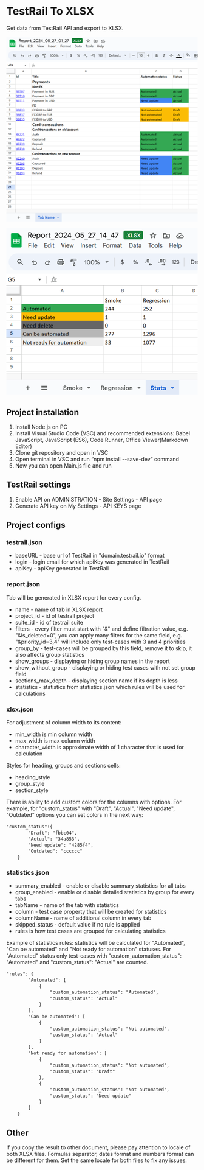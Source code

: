 # TestRail To XLSX

Get data from TestRail API and export to XLSX.

![1716766821511](image/README/1716766821511.png)

![1716814324626](image/README/1716814324626.png)

## Project installation

1. Install Node.js on PC
2. Install Visual Studio Code (VSC) and recommended extensions: Babel JavaScript, JavaScript (ES6), Code Runner, Office Viewer(Markdown Editor)
3. Clone git repository and open in VSC
4. Open terminal in VSC and run “npm install --save-dev” command
5. Now you can open Main.js file and run

## TestRail settings

1. Enable API on ADMINISTRATION - Site Settings - API page
2. Generate API key on My Settings - API KEYS page

## Project configs

### testrail.json

* baseURL - base url of TestRail in "domain.testrail.io" format
* login - login email for which apiKey was generated in TestRail
* apiKey - apiKey generated in TestRail

### report.json

Tab will be generated in XLSX report for every config.

* name - name of tab in XLSX report
* project_id - id of testrail project
* suite_id - id of testrail suite
* filters - every filter must start with "&" and define filtration value, e.g. "&is_deleted=0", you can apply many filters for the same field, e.g. "&priority_id=3,4" will include only test-cases with 3 and 4 priorities
* group_by - test-cases will be grouped by this field, remove it to skip, it also affects group statistics
* show_groups - displaying or hiding group names in the report
* show_without_group - displaying or hiding test cases with not set group field
* sections_max_depth - displaying section name if its depth is less
* statistics - statistics from statistics.json which rules will be used for calculations

### xlsx.json

For adjustment of column width to its content:

* min_width is min column width
* max_width is max column width
* character_width is approximate width of 1 character that is used for calculation

Styles for heading, groups and sections cells:

* heading_style
* group_style
* section_style

There is ability to add custom colors for the columns with options. For example, for "custom_status" with "Draft", "Actual", "Need update", "Outdated" options you can set colors in the next way:

```
"custom_status":{
        "Draft": "fbbc04",
        "Actual": "34a853",
        "Need update": "4285f4",
        "Outdated": "cccccc"
    }
```

### statistics.json

- summary_enabled - enable or disable summary statistics for all tabs
- group_enabled - enable or disable detailed statistics by group for every tabs
- tabName - name of the tab with statistics
- column - test case property that will be created for statistics
- columnName - name of additional column in every tab
- skipped_status - default value if no rule is applied
- rules is how test cases are grouped for calculating statistics

Example of statistics rules: statistics will be calculated for "Automated", "Can be automated" and "Not ready for automation" statuses. For "Automated" status only test-cases with "custom_automation_status": "Automated" and "custom_status": "Actual" are counted.

```
"rules": {
        "Automated": [
            {
                "custom_automation_status": "Automated",
                "custom_status": "Actual"
            }
        ],
        "Can be automated": [
            {
                "custom_automation_status": "Not automated",
                "custom_status": "Actual"
            }
        ],
        "Not ready for automation": [
            {
                "custom_automation_status": "Not automated",
                "custom_status": "Draft"
            },
            {
                "custom_automation_status": "Not automated",
                "custom_status": "Need update"
            }
        ]
    }
```

## Other

If you copy the result to other document, please pay attention to locale of both XLSX files. Formulas separator, dates format and numbers format can be different for them. Set the same locale for both files to fix any issues.
